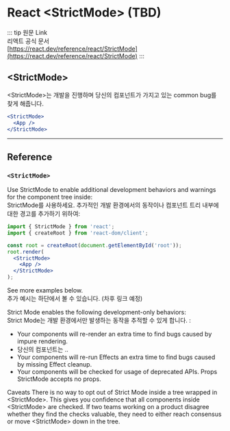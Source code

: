 # React \<StrictMode> (TBD)

::: tip 원문 Link   
리액트 공식 문서   
[https://react.dev/reference/react/StrictMode](https://react.dev/reference/react/StrictMode)
:::

## \<StrictMode>
\<StrictMode>는 개발을 진행하며 당신의 컴포넌트가 가지고 있는 common bug를 찾게 해줍니다.

```jsx
<StrictMode>
  <App />
</StrictMode>
```
---

## Reference 
### `<StrictMode>`   
Use StrictMode to enable additional development behaviors and warnings for the component tree inside:   
StrictMode를 사용하세요. 추가적인 개발 환경에서의 동작이나 컴포넌트 트리 내부에 대한 경고를 추가하기 위하여:

```jsx
import { StrictMode } from 'react';
import { createRoot } from 'react-dom/client';

const root = createRoot(document.getElementById('root'));
root.render(
  <StrictMode>
    <App />
  </StrictMode>
);
```
See more examples below.   
추가 예시는 하단에서 볼 수 있습니다. (차후 링크 예정)

Strict Mode enables the following development-only behaviors:   
Strict Mode는 개발 환경에서만 발생하는 동작을 추적할 수 있게 합니다. :
- Your components will re-render an extra time to find bugs caused by impure rendering.
- 당신의 컴포넌트는 ..
- Your components will re-run Effects an extra time to find bugs caused by missing Effect cleanup.
- Your components will be checked for usage of deprecated APIs.
Props 
StrictMode accepts no props.

Caveats 
There is no way to opt out of Strict Mode inside a tree wrapped in \<StrictMode\>. This gives you confidence that all components inside \<StrictMode\> are checked. If two teams working on a product disagree whether they find the checks valuable, they need to either reach consensus or move \<StrictMode\> down in the tree.